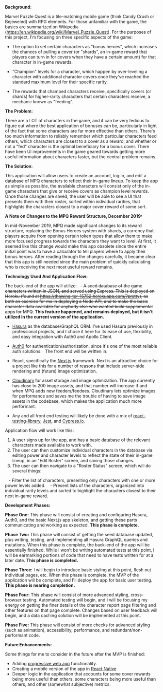 **Background:**

Marvel Puzzle Quest is a tile-matching mobile game (think Candy Crush or Bejeweled) with RPG elements. For those unfamiliar with the game, the basics are summarized on Wikipedia (https://en.wikipedia.org/wiki/Marvel_Puzzle_Quest). For the purposes of this project, I'm focusing on three specific aspects of the game:

- The option to set certain characters as "bonus heroes", which increases the chances of pulling a cover (or "shards", an in-game reward that players can turn in for covers when they have a certain amount) for that character in in-game rewards.

- "Champion" levels for a character, which happen by over-leveling a character with additional character covers once they've reached the standard maximum level for their specific rarity.

- The rewards that champed characters receive, specifically covers (or shards) for higher-rarity characters that certain characters receive, a mechanic known as "feeding".

**The Problem:**

There are a LOT of characters in the game, and it can be very tedious to figure out where the best application of bonuses can be, particularly in light of the fact that some characters are far more effective than others. There's too much information to reliably remember which particular characters feed others, which characters are closest to a cover as a reward, and whether or not a "fed" character is the optimal beneficiary for a bonus cover. There have been UI improvements in the game geared towards getting more useful information about characters faster, but the central problem remains.

**The Solution:**

This application will allow users to create an account, log in, and edit a database of MPQ characters to reflect their in-game lineup. To keep the app as simple as possible, the available characters will consist only of the in-game characters that give or receive covers as champion level rewards. Once those changes are saved, the user will be able to see a UI that presents them with their roster, sorted within individual rarities, that highlights the characters closest to a major cover reward of some sort.

**A Note on Changes to the MPQ Reward Structure, December 2019:**

In mid-November 2019, MPQ made significant changes to its reward structure, replacing the Bonus Heroes system with shards, a currency that players acquire from opening certain token types that allow them to make more focused progress towards the characters they want to level. At first, it seemed like this change would make this app obsolete since the entire initial point was to have a calculator to tell players where to apply their bonus heroes. After reading through the changes carefully, it became clear that this app is still needed since the main problem of quickly calculating who is receiving the next most useful reward remains.

**Technology Used And Application Flow:**

The back-end of the app will utilize:
  - ~~A seed database of the game characters written in JSON, and served using Express. This is deployed on Heroku (found at https://thawing-tor-15752.herokuapp.com/?pretty), as both an exercise for me in deploying a Node API, and to make the basic character data available for anybody else who wanted build supplemental apps for MPQ.~~ **This feature happened, and remains deployed, but it isn't utilized in the current version of the application.**  

- [Hasura](https://hasura.io/) as the database/GraphQL ORM. I've used Hasura previously in professional projects, and I chose it here for its ease of use, flexibility, and easy integration with Auth0 and Apollo Client. 

- [Auth0](https://auth0.com/) for authentication/authorization, since it's one of the most reliable auth solutions. 
  
The front end will be written in:

- React, specifically the [Next.js](https://nextjs.org/) framework. Next is an attractive choice for a project like this for a number of reasons that include server-side rendering and (future) image optimization. 

- [Cloudinary](https://cloudinary.com/) for asset storage and image optimization. The app currently has close to 200 image assets, and that number will increase if and when MPQ adds new feeders/feedees. Cloudinary lets optimize images for performance and saves me the trouble of having to save image assets in the codebase, which makes the application much more performant.

- Any and all front end testing will likely be done with a mix of [react-testing-library](https://testing-library.com/docs/react-testing-library/intro), [Jest](https://jestjs.io/), and [Cypress.io](https://www.cypress.io/).


Application flow will work like this:

1. A user signs up for the app, and has a basic database of the relevant characters made available to work with.
2. The user can then customize individual characters in the database via editing power and character levels to reflect the state of their in-game lineup, in an "Edit Roster" screen, and saving those changes.
3. The user can then navigate to a "Roster Status" screen, which will do several things:

   - Filter the list of characters, presenting only characters with one or more power levels added.
   - Present lists of the characters, organized into individual rarity levels and sorted to highlight the characters closest to their next in-game reward.

**Development Phases:**

**Phase One:** This phase will consist of creating and configuring Hasura, Auth0, and the basic Next.js app skeleton, and getting these parts communicating and working as expected. **This phase is complete.**

**Phase Two:** This phase will consist of getting the seed database updated, plus writing, testing, and implementing all Hasura GraphQL queries and mutations. When this phase is complete, the back-end of the app will be essentially finished. While I won't be writing automated tests at this point, I will be earmarking portions of code that need to have tests written for at a later date. **This phase is completed.**

**Phase Three:** I will begin to introduce basic styling at this point, flesh out individual pages, etc. When this phase is complete, the MVP of the application will be complete, and I'll deploy the app for basic user testing. **This phase is nearing completion.**

**Phase Four:** This phase will consist of more advanced styling, cross-browser testing. Automated testing will begin, and I will be focusing my energy on getting the finer details of the character report page filtering and other features on that page complete. Changes based on user feedback will begin, and a data caching solution will be implemented at this point.

**Phase Five:** This phase will consist of more checks for advanced styling (such as animation), accessibility, performance, and redundant/non-performant code. 

**Future Enhancements:**

Some things for me to consider in the future after the MVP is finished:

- Adding [progressive web app](https://web.dev/what-are-pwas/) functionality.
- Creating a mobile version of the app in [React Native](https://reactnative.dev/)
- Deeper logic in the application that accounts for some cover rewards being more useful than others, some characters being more useful than others, and other (somewhat subjective) metrics.

